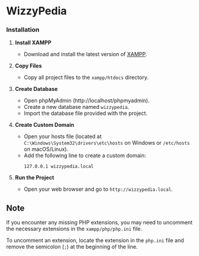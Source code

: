 # WizzyPedia

### Installation

1. **Install XAMPP**
    - Download and install the latest version of [XAMPP](https://www.apachefriends.org/index.html).

2. **Copy Files**
    - Copy all project files to the `xampp/htdocs` directory.

3. **Create Database**
    - Open phpMyAdmin (http://localhost/phpmyadmin).
    - Create a new database named `wizzypedia`.
    - Import the database file provided with the project.

4. **Create Custom Domain**
    - Open your hosts file (located at `C:\Windows\System32\drivers\etc\hosts` on Windows or `/etc/hosts` on macOS/Linux).
    - Add the following line to create a custom domain:
      ```
      127.0.0.1 wizzypedia.local
      ```

5. **Run the Project**
    - Open your web browser and go to `http://wizzypedia.local`.

## Note

If you encounter any missing PHP extensions, you may need to uncomment the necessary extensions in the `xampp/php/php.ini` file.

To uncomment an extension, locate the extension in the `php.ini` file and remove the semicolon (`;`) at the beginning of the line.